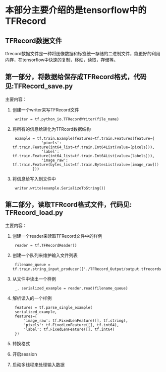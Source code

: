 # 本部分主要介绍的是tensorflow中的TFRecord

## TFRecord数据文件
tfrecord数据文件是一种将图像数据和标签统一存储的二进制文件，能更好的利用内存，在tensorflow中快速的复制，移动，读取，存储等。<br>

## 第一部分，将数据给保存成TFRecord格式，代码见:TFRecord_save.py
主要内容：<br>
1. 创建一个writer来写TFRecord文件<br>

        writer = tf.python_io.TFRecordWriter(file_name)

2. 将所有的信息给转化为TFRcord数据结构

        example = tf.train.Example(features=tf.train.Features(feature={
                    'pixels': tf.train.Feature(int64_list=tf.train.Int64List(value=[pixels])),
                    'label': tf.train.Feature(int64_list=tf.train.Int64List(value=[labels])),
                    'image_raw': tf.train.Feature(bytes_list=tf.train.BytesList(value=[image_raw]))
                }))

3. 将信息给写入到文件中

        writer.write(example.SerializeToString())

## 第二部分，读取TFRcord格式文件，代码见: TFRecord_load.py 
主要内容：<br>
1. 创建一个reader来读取TFRecord文件中的样例<br> 

        reader = tf.TFRecordReader()

2. 创建一个队列来维护输入文件列表<br>

        filename_queue = tf.train.string_input_producer(['./TFRecord_Output/output.tfrecords'])

3. 从文件中读出一个样例<br>

        _, serialized_example = reader.read(filename_queue)

4. 解析读入的一个样例

        features = tf.parse_single_example(
        serialized_example,
        features={
            'image_raw': tf.FixedLenFeature([], tf.string),
            'pixels': tf.FixedLenFeature([], tf.int64),
            'label': tf.FixedLenFeature([], tf.int64)
        })

5. 转换格式
6. 开启session
7. 启动多线程来处理输入数据

